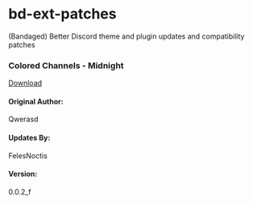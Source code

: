 # bd-ext-patches
(Bandaged) Better Discord theme and plugin updates and compatibility patches
 
### Colored Channels - Midnight
[Download](https://felesnoctis.github.io/bd-ext-patches/themes/minithemes/ColoredChannelsMidnight/ColoredChannelsMid.theme.css)

#### Original Author:
Qwerasd

#### Updates By:
FelesNoctis

#### Version:
0.0.2_f
